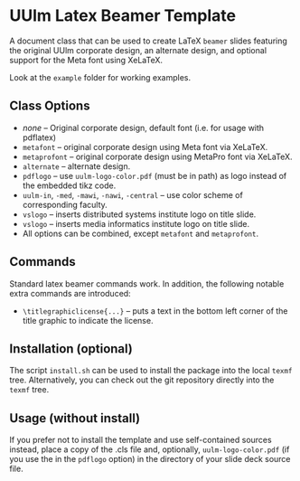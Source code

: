 UUlm Latex Beamer Template
==========================

A document class that can be used to create LaTeX `beamer` slides featuring the original UUlm corporate design, an alternate design, and optional support for the Meta font using XeLaTeX.

Look at the `example` folder for working examples.

Class Options
-------------
 * *none* – Original corporate design, default font (i.e. for usage with pdflatex)
 * `metafont`  – original corporate design using Meta font via XeLaTeX.
 * `metaprofont`  – original corporate design using MetaPro font via XeLaTeX.
 * `alternate` – alternate design.
 * `pdflogo` – use `uulm-logo-color.pdf` (must be in path) as logo instead of the embedded tikz code.
 * `uulm-in`, `-med`, `-mawi`, `-nawi`, `-central` – use color scheme of corresponding faculty.
 * `vslogo` – inserts distributed systems institute logo on title slide.
 * `vslogo` – inserts media informatics institute logo on title slide.
 * All options can be combined, except `metafont` and `metaprofont`.

Commands
--------

Standard latex beamer commands work. In addition, the following notable extra commands are introduced:

* `\titlegraphiclicense{...}` – puts a text in the bottom left corner of the title graphic to indicate the license.

Installation (optional)
-----------------------

The script `install.sh` can be used to install the package into the local `texmf` tree. Alternatively, you can check out the git repository directly into the `texmf` tree.

Usage (without install)
-----------------------

If you prefer not to install the template and use self-contained sources instead, place a copy of the .cls file and, optionally, `uulm-logo-color.pdf` (if you use the in the `pdflogo` option) in the directory of your slide deck source file.
